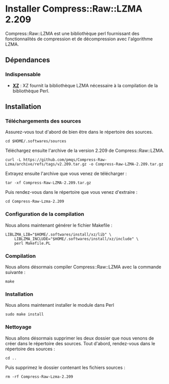 # Installer Compress::Raw::LZMA 2.209

Compress::Raw::LZMA est une bibliothèque perl fournissant des fonctionnalités de
compression et de décompression avec l'algorithme LZMA.

## Dépendances

### Indispensable

* [**XZ**](xz-5.4.6.md) : XZ fournit la bibliothèque LZMA nécessaire à la
compilation de la bibliothèque Perl.

## Installation

### Téléchargements des sources

Assurez-vous tout d'abord de bien être dans le répertoire des sources.

```
cd $HOME/.softwares/sources
```

Téléchargez ensuite l'archive de la version 2.209 de Compress::Raw::LZMA.

```
curl -L https://github.com/pmqs/Compress-Raw-Lzma/archive/refs/tags/v2.209.tar.gz -o Compress-Raw-LZMA-2.209.tar.gz
```

Extrayez ensuite l'archive que vous venez de télécharger :

```
tar -xf Compress-Raw-LZMA-2.209.tar.gz
```

Puis rendez-vous dans le répertoire que vous venez d'extraire :

```
cd Compress-Raw-Lzma-2.209
```

### Configuration de la compilation

Nous allons maintenant générer le fichier Makefile :

```
LIBLZMA_LIB="$HOME/.softwares/install/xz/lib" \
    LIBLZMA_INCLUDE="$HOME/.softwares/install/xz/include" \
    perl Makefile.PL
```

### Compilation

Nous allons désormais compiler Compress::Raw::LZMA avec la commande suivante :

```
make
```

### Installation

Nous allons maintenant installer le module dans Perl

```
sudo make install
```

### Nettoyage

Nous allons désormais supprimer les deux dossier que nous venons de créer dans
le répertoire des sources. Tout d'abord, rendez-vous dans le répertoire des
sources :

```
cd ..
```

Puis supprimez le dossier contenant les fichiers sources :

```
rm -rf Compress-Raw-Lzma-2.209
```